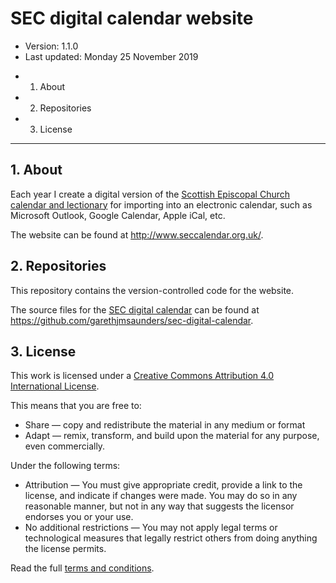 # SEC digital calendar website

* Version: 1.1.0
* Last updated: Monday 25 November 2019

<!-- MarkdownTOC -->

- 1. About
- 2. Repositories
- 3. License

<!-- /MarkdownTOC -->

---

## 1. About

Each year I create a digital version of the [Scottish Episcopal Church calendar and lectionary](http://www.scotland.anglican.org/who-we-are/publications/liturgies/calendar-and-lectionary/) for importing into an electronic calendar, such as Microsoft Outlook, Google Calendar, Apple iCal, etc.

The website can be found at http://www.seccalendar.org.uk/.



## 2. Repositories

This repository contains the version-controlled code for the website.

The source files for the [SEC digital calendar](https://github.com/garethjmsaunders/sec-digital-calendar) can be found at https://github.com/garethjmsaunders/sec-digital-calendar.


## 3. License

This work is licensed under a [Creative Commons Attribution 4.0 International License](http://creativecommons.org/licenses/by/4.0/).

This means that you are free to:

* Share — copy and redistribute the material in any medium or format
* Adapt — remix, transform, and build upon the material for any purpose, even commercially.

Under the following terms:

* Attribution — You must give appropriate credit, provide a link to the license, and indicate if changes were made. You may do so in any reasonable manner, but not in any way that suggests the licensor endorses you or your use.
* No additional restrictions — You may not apply legal terms or technological measures that legally restrict others from doing anything the license permits.

Read the full [terms and conditions](http://www.seccalendar.org.uk/about/).
